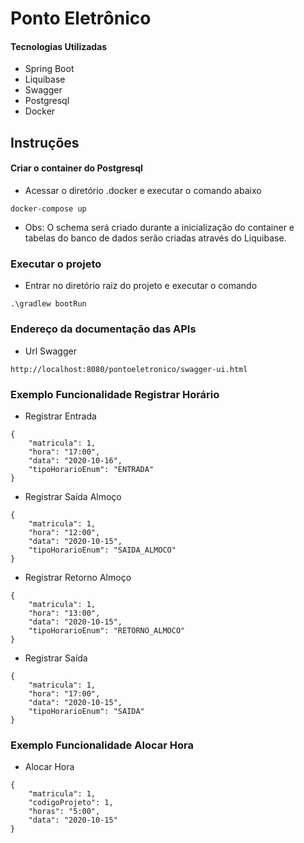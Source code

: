 # Ponto Eletrônico

#### Tecnologias Utilizadas
- Spring Boot
- Liquibase
- Swagger
- Postgresql
- Docker

## Instruções
#### Criar o container do Postgresql
- Acessar o diretório .docker e executar o comando abaixo
```
docker-compose up
```
- Obs: O schema será criado durante a inicialização do container e tabelas do banco de dados serão criadas através do Liquibase. 

### Executar o projeto
- Entrar no diretório raiz do projeto e executar o comando
```
.\gradlew bootRun
```

### Endereço da documentação das APIs
- Url Swagger
```
http://localhost:8080/pontoeletronico/swagger-ui.html
```

### Exemplo Funcionalidade Registrar Horário
- Registrar Entrada
```
{
	"matricula": 1,
	"hora": "17:00",
	"data": "2020-10-16",
	"tipoHorarioEnum": "ENTRADA"
}
```

- Registrar Saída Almoço
```
{
	"matricula": 1,
	"hora": "12:00",
	"data": "2020-10-15",
	"tipoHorarioEnum": "SAIDA_ALMOCO"
}
```

- Registrar Retorno Almoço
```
{
	"matricula": 1,
	"hora": "13:00",
	"data": "2020-10-15",
	"tipoHorarioEnum": "RETORNO_ALMOCO"
}
```

- Registrar Saída
```
{
	"matricula": 1,
	"hora": "17:00",
	"data": "2020-10-15",
	"tipoHorarioEnum": "SAIDA"
}
```

### Exemplo Funcionalidade Alocar Hora
- Alocar Hora
```
{
	"matricula": 1,
	"codigoProjeto": 1,
	"horas": "5:00",
	"data": "2020-10-15"
}
```
